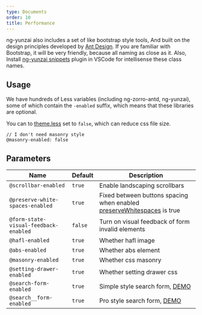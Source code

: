 ```yaml
---
type: Documents
order: 10
title: Performance
---
```


ng-yunzai also includes a set of like bootstrap style tools, And built on the design principles developed by [Ant Design](https://ant.design/). If you are familiar with Bootstrap, it will be very friendly, because all naming as close as it. Also, Install [ng-yunzai snippets](https://marketplace.visualstudio.com/items?itemName=cipchk.ng-yunzai-vscode) plugin in VSCode for intellisense these class names.

## Usage

We have hundreds of Less variables (including ng-zorro-antd, ng-yunzai), some of which contain the `-enabled` suffix, which means that these libraries are optional.

You can to [theme.less](https://github.com/hbyunzai/ng-yunzai/blob/master/src/styles/theme.less) set to `false`, which can reduce css file size.

```less
// I don't need masonry style
@masonry-enabled: false
```

## Parameters

| Name | Default | Description |
| --- | --- | --- |
| `@scrollbar-enabled` | `true` | Enable landscaping scrollbars |
| `@preserve-white-spaces-enabled` | `true` | Fixed between buttons spacing when enabled [preserveWhitespaces](https://angular.io/api/core/Component#preserveWhitespaces) is true |
| `@form-state-visual-feedback-enabled` | `false` | Turn on visual feedback of form invalid elements |
| `@hafl-enabled` | `true` | Whether hafl image |
| `@abs-enabled` | `true` | Whether abs element|
| `@masonry-enabled` | `true` | Whether css masonry |
| `@setting-drawer-enabled` | `true` | Whether setting drawer css |
| `@search-form-enabled` | `true` | Simple style search form, [DEMO](https://ng-yunzai.surge.sh/) |
| `@search__form-enabled` | `true` | Pro style search form, [DEMO](https://ng-yunzai.surge.sh/) |





